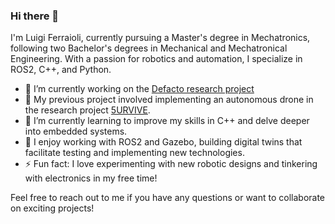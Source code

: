 ### Hi there 👋
I'm Luigi Ferraioli, currently pursuing a Master's degree in Mechatronics, following two Bachelor's degrees in Mechanical and Mechatronical Engineering. With a passion for robotics and automation, I specialize in ROS2, C++, and Python.

- 🔭 I’m currently working on the [Defacto research project](https://bmdv.bund.de/SharedDocs/DE/Artikel/DG/mfund-projekte/defacto.html)
- 🔬 My previous project involved implementing an autonomous drone in the research project [5URVIVE](https://5urvive.de/). 
- 🌱 I’m currently learning to improve my skills in C++ and delve deeper into embedded systems.
- 💬 I enjoy working with ROS2 and Gazebo, building digital twins that facilitate testing and implementing new technologies.
- ⚡ Fun fact: I love experimenting with new robotic designs and tinkering with electronics in my free time!

Feel free to reach out to me if you have any questions or want to collaborate on exciting projects!


